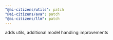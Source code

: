 ```yaml
---
"@ai-citizens/utils": patch
"@ai-citizens/ava": patch
"@ai-citizens/llm": patch
---
```


adds utils, additional model handling improvements

